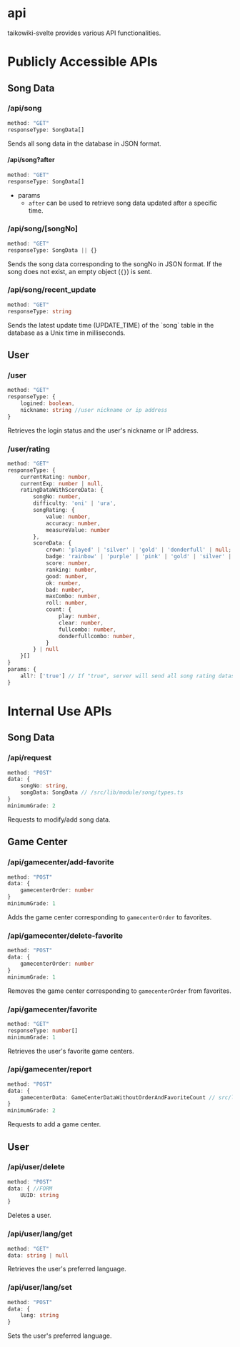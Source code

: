 # api

taikowiki-svelte provides various API functionalities.

# Publicly Accessible APIs

## Song Data

### /api/song

```ts
method: "GET"
responseType: SongData[]
```

Sends all song data in the database in JSON format.

#### /api/song?after
```ts
method: "GET"
responseType: SongData[]
```
- params
    - `after` can be used to retrieve song data updated after a specific time.

### /api/song/[songNo]

```ts
method: "GET"
responseType: SongData || {}
```

Sends the song data corresponding to the songNo in JSON format. If the song does not exist, an empty object (`{}`) is sent.

### /api/song/recent_update

```ts
method: "GET"
responseType: string
```

Sends the latest update time (UPDATE_TIME) of the \`song\` table in the database as a Unix time in milliseconds.
## User

### /user
```ts
method: "GET"
responseType: {
    logined: boolean,
    nickname: string //user nickname or ip address
}
```
Retrieves the login status and the user's nickname or IP address.

### /user/rating
```ts
method: "GET"
responseType: {
    currentRating: number,
    currentExp: number | null,
    ratingDataWithScoreData: { 
        songNo: number,
        difficulty: 'oni' | 'ura', 
        songRating: {
            value: number,
            accuracy: number,
            measureValue: number
        },
        scoreData: {
            crown: 'played' | 'silver' | 'gold' | 'donderfull' | null;
            badge: 'rainbow' | 'purple' | 'pink' | 'gold' | 'silver' | 'bronze' | 'white' | null;
            score: number,
            ranking: number,
            good: number,
            ok: number,
            bad: number,
            maxCombo: number,
            roll: number,
            count: {
                play: number,
                clear: number,
                fullcombo: number,
                donderfullcombo: number,
            }
        } | null
    }[]
}
params: {
    all?: ['true'] // If "true", server will send all song rating datas. If not, server will only send top 50 song rating datas.
}
```

###

# Internal Use APIs

## Song Data

### /api/request

```ts
method: "POST"
data: {
    songNo: string,
    songData: SongData // /src/lib/module/song/types.ts
}
minimumGrade: 2
```

Requests to modify/add song data.

## Game Center

### /api/gamecenter/add-favorite
```ts
method: "POST"
data: {
    gamecenterOrder: number
}
minimumGrade: 1
```

Adds the game center corresponding to `gamecenterOrder` to favorites.

### /api/gamecenter/delete-favorite
```ts
method: "POST"
data: {
    gamecenterOrder: number
}
minimumGrade: 1
```

Removes the game center corresponding to `gamecenterOrder` from favorites.

### /api/gamecenter/favorite
```ts
method: "GET"
responseType: number[]
minimumGrade: 1
```

Retrieves the user's favorite game centers.

### /api/gamecenter/report

```ts
method: "POST"
data: {
    gamecenterData: GameCenterDataWithoutOrderAndFavoriteCount // src/lib/module/common/gamecenter/types.ts
}
minimumGrade: 2
```

Requests to add a game center.

## User

### /api/user/delete
```ts
method: "POST"
data: { //FORM
    UUID: string
}
```

Deletes a user.

### /api/user/lang/get
```ts
method: "GET"
data: string | null
```

Retrieves the user's preferred language.

### /api/user/lang/set
```ts
method: "POST"
data: {
    lang: string
}
```

Sets the user's preferred language.
